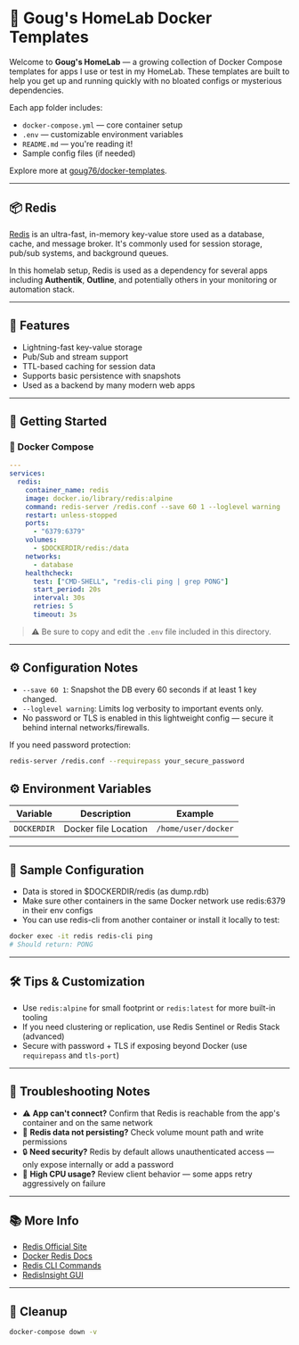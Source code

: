 # 🏡 Goug's HomeLab Docker Templates

Welcome to **Goug's HomeLab** — a growing collection of Docker Compose templates for apps I use or test in my HomeLab. These templates are built to help you get up and running quickly with no bloated configs or mysterious dependencies.

Each app folder includes:

* `docker-compose.yml` — core container setup
* `.env` — customizable environment variables
* `README.md` — you're reading it!
* Sample config files (if needed)

Explore more at [goug76/docker-templates](https://github.com/goug76/docker-templates).

---

## 📦 Redis

[Redis](https://redis.io/) is an ultra-fast, in-memory key-value store used as a database, cache, and message broker. It's commonly used for session storage, pub/sub systems, and background queues.

In this homelab setup, Redis is used as a dependency for several apps including **Authentik**, **Outline**, and potentially others in your monitoring or automation stack.

---

## 🧰 Features

* Lightning-fast key-value storage
* Pub/Sub and stream support
* TTL-based caching for session data
* Supports basic persistence with snapshots
* Used as a backend by many modern web apps

---

## 🚀 Getting Started

### 🐳 Docker Compose

```yaml
---
services:
  redis:
    container_name: redis
    image: docker.io/library/redis:alpine
    command: redis-server /redis.conf --save 60 1 --loglevel warning
    restart: unless-stopped
    ports:
      - "6379:6379"
    volumes:
      - $DOCKERDIR/redis:/data
    networks:
      - database
    healthcheck:
      test: ["CMD-SHELL", "redis-cli ping | grep PONG"]
      start_period: 20s
      interval: 30s
      retries: 5
      timeout: 3s
```

> ⚠️ Be sure to copy and edit the `.env` file included in this directory.

---

## ⚙️ Configuration Notes

- `--save 60 1`: Snapshot the DB every 60 seconds if at least 1 key changed.
- `--loglevel warning`: Limits log verbosity to important events only.
- No password or TLS is enabled in this lightweight config — secure it behind internal networks/firewalls.

If you need password protection:

```bash
redis-server /redis.conf --requirepass your_secure_password
```

## ⚙️ Environment Variables

| Variable | Description | Example |
|----|----|----|
| `DOCKERDIR` | Docker file Location | `/home/user/docker` |

---

## 🧪 Sample Configuration

* Data is stored in $DOCKERDIR/redis (as dump.rdb)
* Make sure other containers in the same Docker network use redis:6379 in their env configs
* You can use redis-cli from another container or install it locally to test:

```bash
docker exec -it redis redis-cli ping
# Should return: PONG
```

---

## 🛠️ Tips & Customization

* Use `redis:alpine` for small footprint or `redis:latest` for more built-in tooling
* If you need clustering or replication, use Redis Sentinel or Redis Stack (advanced)
* Secure with password + TLS if exposing beyond Docker (use `requirepass` and `tls-port`)

---

## 🧯 Troubleshooting Notes

* ⚠️ **App can't connect?** Confirm that Redis is reachable from the app's container and on the same network
* 🔁 **Redis data not persisting?** Check volume mount path and write permissions
* 🔒 **Need security?** Redis by default allows unauthenticated access — only expose internally or add a password
* 🚫 **High CPU usage?** Review client behavior — some apps retry aggressively on failure

---

## 📚 More Info

* [Redis Official Site](https://redis.io/)
* [Docker Redis Docs](https://hub.docker.com/_/redis)
* [Redis CLI Commands](https://redis.io/commands/)
* [RedisInsight GUI](https://www.redis.com/redis-enterprise/redis-insight/)

---

## 🧼 Cleanup

```bash
docker-compose down -v
```
